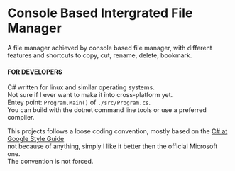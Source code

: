 # Console Based Intergrated File Manager

A file manager achieved by console based file manager, with different features and shortcuts to copy, cut, rename, delete, bookmark.

#### FOR DEVELOPERS

C# written for linux and similar operating systems.  
Not sure if I ever want to make it into cross-platform yet.  
Entey point: `Program.Main()` of `./src/Program.cs`.  
You can build with the dotnet command line tools or use a preferred complier.  
  
This projects follows a loose coding convention, mostly based on the [C# at Google Style Guide](https://google.github.io/styleguide/csharp-style.html)  
not because of anything, simply I like it better then the official Microsoft one.  
The convention is not forced.